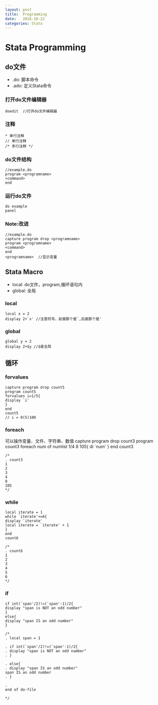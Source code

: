 ```yaml
---
layout: post
title:  Programming
date:   2016-10-22
categories: Stata
---
```



# Stata Programming

## do文件
- .do: 脚本命令
- .ado: 定义Stata命令


### 打开do文件编辑器

    doedit  //打开do文件编辑器

### 注释
    * 单行注释
    // 单行注释
    /* 多行注释 */

### do文件结构
    //example.do
    program <programname>
    <command>
    end

### 运行do文件
    do example
    panel

### Note:改进
    //example.do
    capture program drop <programname>
    program <programname>
    <command>
    end
    <programname>  //显示变量

## Stata Macro
- local: do文件，program,循环语句内
- global: 全局

### local
    local x = 2
    display 2+`x' //注意符号，前面那个是`,后面那个是'


### global
    global y = 2
    display 2+$y //$是全局

## 循环

### forvalues
    capture program drop count5
    program count5
    forvalues i=1/5{
    display `i'
    }
    end
    count5
    // i = 0(5)100

### foreach
可以操作变量、文件、字符串、数值
    capture program drop count3
    program count3
    foreach num of numlist 1/4 8 105{
    di `num'
    }
    end 
    count3

    /*
    . count3
    1
    2
    3
    4
    8
    105
    */

### while
    local iterate = 1
    while `iterate'<=6{
    display `iterate'
    local iterate = `iterate' + 1
    }
    end 
    count6

    /*
    . count6
    1
    2
    3
    4
    5
    6
    */

### if
    if int(`span'/2)!=(`span'-1)/2{
    display "span is NOT an odd number"
    }
    else{
    display "span IS an odd number"
    }

    /* 
    . local span = 1

    . if int(`span'/2)!=(`span'-1)/2{
    . display "span is NOT an odd number"
    . }

    . else{
    . display "span IS an odd number"
    span IS an odd number
    . }

    . 
    end of do-file

    */
